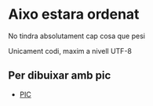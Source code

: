 Aixo estara ordenat
====================

No tindra absolutament cap cosa que pesi

Unicament codi, maxim a nivell UTF-8

Per dibuixar amb pic
--------------------
- [PIC](wwwcdf.pd.infn.it/localdoc/pic.ps.gz)
